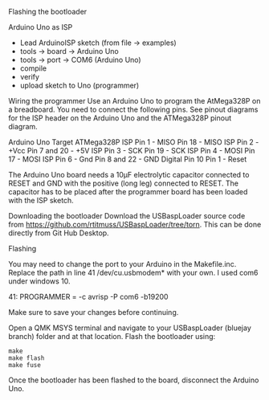 Flashing the bootloader

Arduino Uno as ISP
- Lead ArduinoISP sketch (from file -> examples)
- tools -> board -> Arduino Uno
- tools -> port -> COM6 (Arduino Uno)
- compile
- verify
- upload sketch to Uno (programmer)

Wiring the programmer
Use an Arduino Uno to program the AtMega328P on a breadboard. You need to connect the following pins. See pinout diagrams for the ISP header on the Arduino Uno and the ATMega328P pinout diagram.

Arduino Uno 				Target ATMega328P
ISP Pin 1 - MISO 		Pin 18 - MISO
ISP Pin 2 - +Vcc 		Pin 7 and 20 - +5V
ISP Pin 3 - SCK 		Pin 19 - SCK
ISP Pin 4 - MOSI 		Pin 17 - MOSI
ISP Pin 6 - Gnd 		Pin 8 and 22 - GND
Digital Pin 10 			Pin 1 - Reset

The Arduino Uno board needs a 10µF electrolytic capacitor connected to RESET and GND with the positive (long leg) connected to RESET. The capacitor has to be placed after the programmer board has been loaded with the ISP sketch.

Downloading the bootloader
Download the USBaspLoader source code from https://github.com/rtitmuss/USBaspLoader/tree/torn. This can be done directly from Git Hub Desktop.

Flashing

You may need to change the port to your Arduino in the Makefile.inc. Replace the path in line 41 /dev/cu.usbmodem* with your own. I used com6 under windows 10.

41:     PROGRAMMER = -c avrisp -P com6 -b19200

Make sure to save your changes before continuing.

Open a QMK MSYS terminal and navigate to your USBaspLoader (bluejay branch) folder and  at that location. Flash the bootloader using:

    make
    make flash
    make fuse

Once the bootloader has been flashed to the board, disconnect the Arduino Uno.